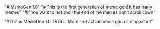 "# MemeGen 1.0"
"# This is the first generation of meme gen! It has many memes"
"#If you want to not spoil the end of the memes don't scroll down"
























































"#This is MemeGen 1.0 TROLL. More and actual meme gen coming soon!" 
